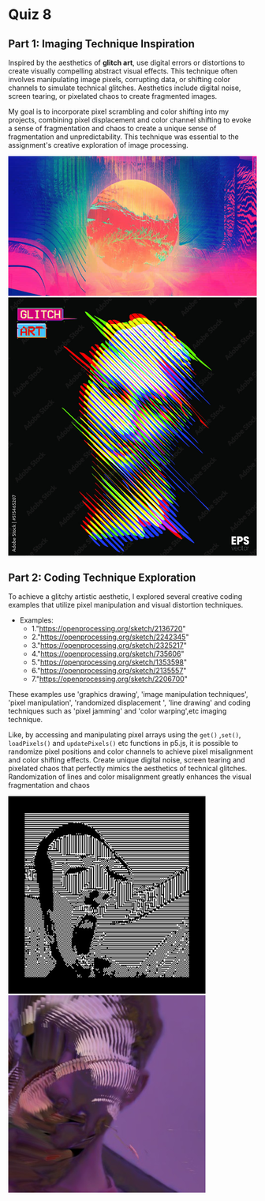 # Quiz 8

## Part 1: Imaging Technique Inspiration

Inspired by the aesthetics of **glitch art**,  use digital errors or distortions to create visually compelling abstract visual effects. This technique often involves manipulating image pixels, corrupting data, or shifting color channels to simulate technical glitches. Aesthetics include digital noise, screen tearing, or pixelated chaos to create fragmented images.

My goal is to incorporate pixel scrambling and color shifting into my projects, combining pixel displacement and color channel shifting to evoke a sense of fragmentation and chaos to create a unique sense of fragmentation and unpredictability. This technique was essential to the assignment's creative exploration of image processing.

![Image caption](image/pic1.jpg)
![Image caption](image/pic2.jpg)

## Part 2: Coding Technique Exploration

To achieve a glitchy artistic aesthetic, I explored several creative coding examples that utilize pixel manipulation and visual distortion techniques.

- Examples:
  - 1."https://openprocessing.org/sketch/2136720"
  - 2."https://openprocessing.org/sketch/2242345"
  - 3."https://openprocessing.org/sketch/2325217"
  - 4."https://openprocessing.org/sketch/735606"
  - 5."https://openprocessing.org/sketch/1353598" 
  - 6."https://openprocessing.org/sketch/2135557" 
  - 7."https://openprocessing.org/sketch/2206700"


These examples use 'graphics drawing', 'image manipulation techniques', 'pixel manipulation', 'randomized displacement ', 'line drawing' and coding techniques such as 'pixel jamming' and 'color warping',etc imaging technique.

Like, by accessing and manipulating pixel arrays using the `get()` ,`set()`, `loadPixels()` and `updatePixels()` etc functions in p5.js, it is possible to randomize pixel positions and color channels to achieve pixel misalignment and color shifting effects. Create unique digital noise, screen tearing and pixelated chaos that perfectly mimics the aesthetics of technical glitches. Randomization of lines and color misalignment greatly enhances the visual fragmentation and chaos

![Image caption](image/pic3.jpg)
![Image caption](image/pic4.jpg)


